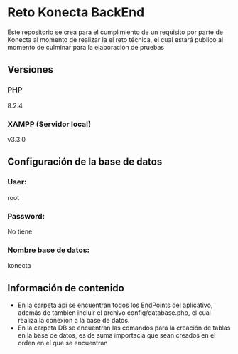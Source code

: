 # Reto Konecta BackEnd

Este repositorio se crea para el cumplimiento de un requisito por parte de Konecta al momento de realizar la el reto técnica, el cual estará publico al momento de culminar para la elaboración de pruebas

## Versiones

### PHP
8.2.4

### XAMPP (Servidor local)
v3.3.0

## Configuración de la base de datos

### User:
root

### Password:
No tiene

### Nombre base de datos:
konecta

## Información de contenido
* En la carpeta api se encuentran todos los EndPoints del aplicativo, además de tambien incluir el archivo config/database.php, el cual realiza la conexión a la base de datos.
* En la carpeta DB se encuentran las comandos para la creación de tablas en la base de datos, es de suma importacia que sean creados en el orden en el que se encuentran



